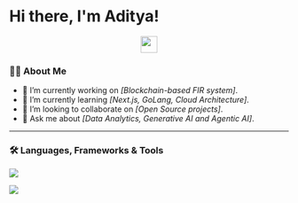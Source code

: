 # Hi there, I'm Aditya! 

<p align="center">
  <img src="https://raw.githubusercontent.com/ABS-NXT/ABS-NXT/main/assets/hi.gif" height="30px"/>
</p>

### 👨‍💻 About Me

- 🔭 I’m currently working on *[Blockchain-based FIR system]*.
- 🌱 I’m currently learning *[Next.js, GoLang, Cloud Architecture]*.
- 👯 I’m looking to collaborate on *[Open Source projects]*.
- 💬 Ask me about *[Data Analytics, Generative AI and Agentic AI]*.

---
### 🛠️ Languages, Frameworks & Tools

<p align="left">
  <a href="https://skillicons.dev">
    <img src="https://skillicons.dev/icons?i=python,pytorch,tensorflow,keras,langchain,huggingface,azure,gcp,aws,docker" />
  </a>
</p>
<p align="left">
  <a href="https://skillicons.dev">
    <img src="https://skillicons.dev/icons?i=fastapi,powerbi,postgresql,mysql,git,vscode,html,css,javascript" />
  </a>
</p>
